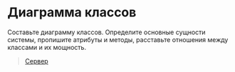 # Диаграмма классов

[//]: # (https://plantuml.com/ru/class-diagram)
Составьте диаграмму классов. Определите основные сущности системы, пропишите атрибуты и методы,
расставьте отношения между классами и их мощность.

> [Сервер](https://www.plantuml.com/plantuml/uml/ZPPjQzim4CVVwrDeVbCOE6l7zgQKGja35BOnrcrlnYYAV8j5PCjOShPkvBjF3tPioPBZG8Yj-zt_JdSwEv8I3lXoynfn-AMm4hXbkrBXWhL05HCradjMDwGb5UQi1lNK01QjAWMw62sK4odlb6hPjbDmJqNzmFvgMPH2tejQMUJg9K8tKZrnk4KMUSl8pl3_47O-zifyIY05jATRZ4UHL_wQaSDRmOj--OZCzuXkNlIHK4Fedkm0Pnyx2Lt5kYhJmkWPgodl2i24Kj7Lwj5ci6cwYeysMWBTSoRL8rDGHH7uKx8jKqisNTgecGjAaiRAPhjaQagXH1IeuRUC6XIZUuZdgZNRj24Twy2altlR2DVExyRs0Es1KJ0r7ng4yJSjYlFS_dussZrrRSB96PAsthdk-O0bV0lEhZAS_oY8BA7ucT_Q-nwvnaqh3goOI4zpchjURZRFiv6R-5i1Tz3EU3ie2ErxvffsAuaIpV5tfnCNgOZNZaHQbWcoylnCb3V3MCnJch7H1aN9h_PmdWFFx35CBRNF4tUl1pjiu2n2IcK4WvBD5IRTYQJjMyw4YyUQ1lhGFraYaRmgfm8vA2nBe1euvwFx0CO78prRvhqKJaXqmZxf1zmA1OC5nPfwZlCLrEbYyloGBa3k3OXSHFfb4yfnBaY8kTNnfAo0RJ5wRkAuJZZjCB7qbxsBssn0kyEnH7Z3bGJrrHUX_o3uwQtERPaVZg1ZXxjLiEdRGaUF_m40)

<code-block lang="plantuml" collapsible="true" src="../diagrams/uml/!uml_diagram.puml">

</code-block>
